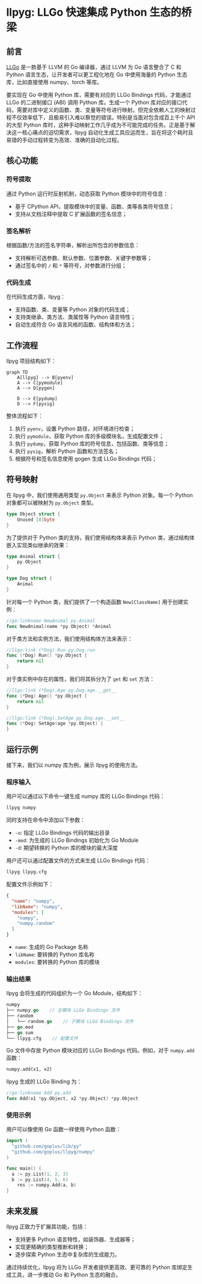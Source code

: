 # llpyg: LLGo 快速集成 Python 生态的桥梁

## 前言

[LLGo](https://github.com/goplus/llgo) 是一款基于 LLVM 的 Go 编译器，通过 LLVM 为 Go 语言整合了 C 和 Python 语言生态，让开发者可以更工程化地在 Go 中使用海量的 Python 生态库，比如直接使用 numpy、torch 等库。

要实现在 Go 中使用 Python 库，需要有对应的 LLGo Bindings 代码，才能通过 LLGo 的二进制接口 (ABI) 调用 Python 库。生成一个 Python 库对应的接口代码，需要对库中定义的函数、类、变量等符号进行映射。但完全依赖人工的映射过程不仅效率低下，且极易引入难以察觉的错误。特别是当面对包含成百上千个 API 的大型 Python 库时，这种手动映射工作几乎成为不可能完成的任务。正是基于解决这一核心痛点的迫切需求，llpyg 自动化生成工具应运而生，旨在将这个耗时且易错的手动过程转变为高效、准确的自动化过程。

## 核心功能

### 符号提取

通过 Python 运行时反射机制，动态获取 Python 模块中的符号信息：
- 基于 CPython API，提取模块中的变量、函数、类等各类符号信息；
- 支持从文档注释中提取 C 扩展函数的签名信息；

### 签名解析

根据函数/方法的签名字符串，解析出所包含的参数信息：
- 支持解析可选参数、默认参数、位置参数、关键字参数等；
- 通过签名中的 `/` 和 `*` 等符号，对参数进行分组；



### 代码生成

在代码生成方面，llpyg：
- 支持函数、类、变量等 Python 对象的代码生成；
- 支持类继承、类方法、类属性等 Python 语言特性；
- 自动生成符合 Go 语言风格的函数、结构体和方法；

## 工作流程

llpyg 项目结构如下：

```mermaid
graph TD
    A[llpyg] --> B[pyenv]
    A --> C[pymodule]
    A --> D[pygen]
    
    D --> E[pydump]
    D --> F[pysig]
```
整体流程如下：
1. 执行 `pyenv`，设置 Python 路径，对环境进行检查；
2. 执行 `pymodule`，获取 Python 库的多级模块名，生成配置文件；
3. 执行 `pydump`，获取 Python 库的符号信息，包括函数、类等信息；
4. 执行 `pysig`，解析 Python 函数和方法签名；
5. 根据符号和签名信息使用 gogen 生成 LLGo Bindings 代码；


## 符号映射

在 llpyg 中，我们使用通用类型 `py.Object` 来表示 Python 对象。每一个 Python 对象都可以被映射为 `py.Object` 类型。
```go
type Object struct {
	Unused [8]byte
}
```
为了提供对于 Python 类的支持，我们使用结构体来表示 Python 类，通过结构体嵌入实现类似继承的效果：
```go
type Animal struct {
	py.Object
}

type Dog struct {
	Animal
}
```
针对每一个 Python 类，我们提供了一个构造函数 `New[ClassName]` 用于创建实例：
```go
//go:linkname NewAnimal py.Animal
func NewAnimal(name *py.Object) *Animal
```
对于类方法和实例方法，我们使用结构体方法来表示：
```go
//llgo:link (*Dog).Run py.Dog.run
func (*Dog) Run() *py.Object {
	return nil
}
```
对于类实例中存在的属性，我们将其拆分为了 `get` 和 `set` 方法：
```go
//llgo:link (*Dog).Age py.Dog.age.__get__
func (*Dog) Age() *py.Object {
	return nil
}

//llgo:link (*Dog).SetAge py.Dog.age.__set__
func (*Dog) SetAge(age *py.Object) {
}
```

## 运行示例

接下来，我们以 numpy 库为例，展示 llpyg 的使用方法。

### 程序输入
用户可以通过以下命令一键生成 numpy 库的 LLGo Bindings 代码：
```bash
llpyg numpy
```
同时支持在命令中添加以下参数：
- `-o`: 指定 LLGo Bindings 代码的输出目录
- `-mod`: 为生成的 LLGo Bindings 初始化为 Go Module
- `-d`: 期望转换的 Python 库的模块的最大深度

用户还可以通过配置文件的方式来生成 LLGo Bindings 代码：
```bash
llpyg llpyg.cfg
```
配置文件示例如下：
```json
{
  "name": "numpy",
  "libName": "numpy",
  "modules": [
    "numpy",
    "numpy.random"
  ]
}
```
- `name`: 生成的 Go Package 名称
- `libName`: 要转换的 Python 库名称
- `modules`: 要转换的 Python 库的模块

### 输出结果

llpyg 会将生成的代码组织为一个 Go Module，结构如下：
```go
numpy
├── numpy.go    // 主模块 LLGo Bindings 文件
├── random
│   └── random.go    // 子模块 LLGo Bindings 文件
├── go.mod
├── go.sum
└── llpyg.cfg    // 配置文件
```
Go 文件中存放 Python 模块对应的 LLGo Bindings 代码。例如，对于 `numpy.add` 函数：
```Python
numpy.add(x1, x2)
```
llpyg 生成的 LLGo Binding 为：
```go
//go:linkname Add py.add
func Add(x1 *py.Object, x2 *py.Object) *py.Object
```

### 使用示例

用户可以像使用 Go 函数一样使用 Python 函数：
```go
import (
  "github.com/goplus/lib/py"
  "github.com/goplus/llpyg/numpy"
)

func main() {
  a := py.List(1, 2, 3)
  b := py.List(4, 5, 6)
	res := numpy.Add(a, b)
}
```

## 未来发展

llpyg 正致力于扩展其功能，包括：
- 支持更多 Python 语言特性，如装饰器、生成器等；
- 实现更精确的类型推断和转换；
- 逐步探索 Python 生态中复杂库的生成能力。

通过持续优化，llpyg 将为 LLGo 开发者提供更高效、更可靠的 Python 库绑定生成工具，进一步推动 Go 和 Python 生态的融合。

